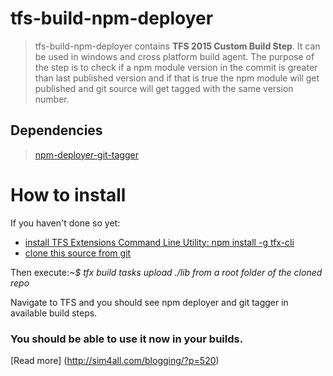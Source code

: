 # tfs-build-npm-deployer

> tfs-build-npm-deployer contains **TFS 2015 Custom Build Step**.
It can be used in windows and cross platform build agent.
The purpose of the step is to check if a npm module version in the commit is greater than last published version
and if that is true the npm module will get published and git source will get tagged with the same version number.

## Dependencies

> [npm-deployer-git-tagger](https://github.com/kjrb/npm-deployer-git-tagger)

# How to install

If you haven't done so yet:
* [install TFS Extensions Command Line Utility: npm install -g tfx-cli](https://www.npmjs.com/package/tfx-cli)
* [clone this source from git](https://github.com/kjrb/tfs-build-npm-deployer)

Then execute:_~$ tfx build tasks upload ./lib from a root folder of the cloned repo_ 

Navigate to TFS and you should see npm deployer and git tagger in available build steps.

### You should be able to use it now in your builds.

[Read more] (http://sim4all.com/blogging/?p=520)
